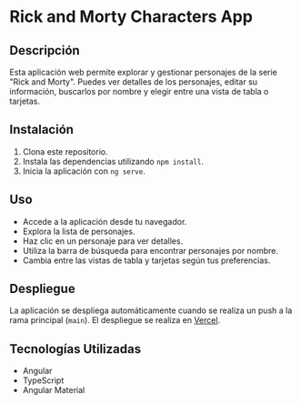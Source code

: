 # Rick and Morty Characters App

## Descripción

Esta aplicación web permite explorar y gestionar personajes de la serie "Rick and Morty". Puedes ver detalles de los personajes, editar su información, buscarlos por nombre y elegir entre una vista de tabla o tarjetas.

## Instalación

1. Clona este repositorio.
2. Instala las dependencias utilizando `npm install`.
3. Inicia la aplicación con `ng serve`.

## Uso

- Accede a la aplicación desde tu navegador.
- Explora la lista de personajes.
- Haz clic en un personaje para ver detalles.
- Utiliza la barra de búsqueda para encontrar personajes por nombre.
- Cambia entre las vistas de tabla y tarjetas según tus preferencias.

## Despliegue

La aplicación se despliega automáticamente cuando se realiza un push a la rama principal (`main`). El despliegue se realiza en [Vercel]( https://prueba-t-cnica-up-spain.vercel.app/characters/table).

## Tecnologías Utilizadas

- Angular
- TypeScript
- Angular Material
